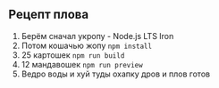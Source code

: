## Рецепт плова

1. Берём сначал укропу - Node.js LTS Iron
2. Потом кошачью жопу `npm install`
3. 25 картошек `npm run build`
4. 12 мандавошек `npm run preview`
5. Ведро воды и хуй туды охапку дров и плов готов
